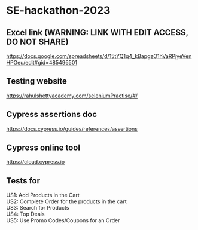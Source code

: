 # SE-hackathon-2023


## Excel link (WARNING: LINK WITH EDIT ACCESS, DO NOT SHARE)
https://docs.google.com/spreadsheets/d/15tYQ1q4_kBapgzO1hVaRPjyeVenHPGeu/edit#gid=485496501

## Testing website
https://rahulshettyacademy.com/seleniumPractise/#/

## Cypress assertions doc
https://docs.cypress.io/guides/references/assertions

## Cypress online tool
https://cloud.cypress.io


## Tests for 

US1: Add Products in the Cart  
US2: Complete Order for the products in the cart  
US3: Search for Products  
US4: Top Deals  
US5: Use Promo Codes/Coupons for an Order  
